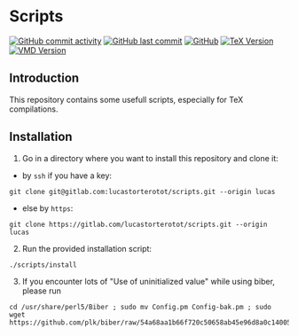# Scripts

[![GitHub commit activity](https://img.shields.io/github/commit-activity/y/lucastorterotot/scripts.svg)](https://gitlab.com/lucastorterotot/scripts/commits)
[![GitHub last commit](https://img.shields.io/github/last-commit/lucastorterotot/scripts.svg)](https://gitlab.com/lucastorterotot/scripts/commits)
[![GitHub](https://img.shields.io/github/license/lucastorterotot/scripts.svg)](https://gitlab.com/lucastorterotot/scripts/blob/master/LICENSE)
[![TeX Version](https://img.shields.io/badge/TeX-3.14159265-informational.svg)](https://www.tug.org/texlive/)
[![VMD Version](https://img.shields.io/badge/VMD-1.9.3-informational.svg)](https://www.ks.uiuc.edu/Research/vmd/)


## Introduction

This repository contains some usefull scripts, especially for TeX compilations.

## Installation
1. Go in a directory where you want to install this repository and clone it:

- by `ssh` if you have a key:
```
git clone git@gitlab.com:lucastorterotot/scripts.git --origin lucas
```

- else by `https`:
```
git clone https://gitlab.com/lucastorterotot/scripts.git --origin lucas
```

2. Run the provided installation script:
```
./scripts/install
```

3. If you encounter lots of "Use of uninitialized value" while using biber, please run
```
cd /usr/share/perl5/Biber ; sudo mv Config.pm Config-bak.pm ; sudo wget https://github.com/plk/biber/raw/54a68aa1b66f720c50658ab45e96d8a0c14005c7/lib/Biber/Config.pm
```